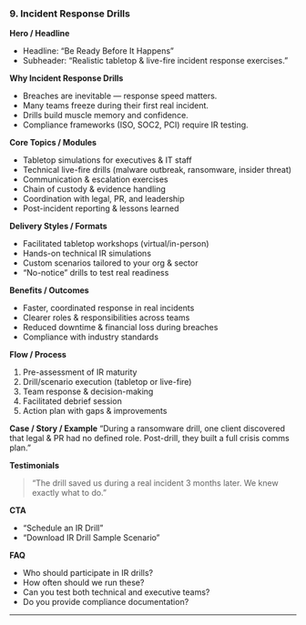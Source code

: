 ### **9. Incident Response Drills**

**Hero / Headline**

* Headline: “Be Ready Before It Happens”
* Subheader: “Realistic tabletop & live-fire incident response exercises.”

**Why Incident Response Drills**

* Breaches are inevitable — response speed matters.
* Many teams freeze during their first real incident.
* Drills build muscle memory and confidence.
* Compliance frameworks (ISO, SOC2, PCI) require IR testing.

**Core Topics / Modules**

* Tabletop simulations for executives & IT staff
* Technical live-fire drills (malware outbreak, ransomware, insider threat)
* Communication & escalation exercises
* Chain of custody & evidence handling
* Coordination with legal, PR, and leadership
* Post-incident reporting & lessons learned

**Delivery Styles / Formats**

* Facilitated tabletop workshops (virtual/in-person)
* Hands-on technical IR simulations
* Custom scenarios tailored to your org & sector
* “No-notice” drills to test real readiness

**Benefits / Outcomes**

* Faster, coordinated response in real incidents
* Clearer roles & responsibilities across teams
* Reduced downtime & financial loss during breaches
* Compliance with industry standards

**Flow / Process**

1. Pre-assessment of IR maturity
2. Drill/scenario execution (tabletop or live-fire)
3. Team response & decision-making
4. Facilitated debrief session
5. Action plan with gaps & improvements

**Case / Story / Example**
“During a ransomware drill, one client discovered that legal & PR had no defined role. Post-drill, they built a full crisis comms plan.”

**Testimonials**

> “The drill saved us during a real incident 3 months later. We knew exactly what to do.”

**CTA**

* “Schedule an IR Drill”
* “Download IR Drill Sample Scenario”

**FAQ**

* Who should participate in IR drills?
* How often should we run these?
* Can you test both technical and executive teams?
* Do you provide compliance documentation?

---
